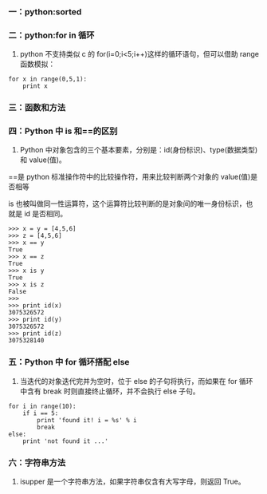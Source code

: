 ### 一：python:sorted

### 二：python:for in 循环

1. python 不支持类似 c 的 for(i=0;i<5;i++)这样的循环语句，但可以借助 range 函数模拟：

```
for x in range(0,5,1):
    print x
```

### 三：函数和方法

### 四：Python 中 is 和==的区别

1. Python 中对象包含的三个基本要素，分别是：id(身份标识)、type(数据类型)和 value(值)。

==是 python 标准操作符中的比较操作符，用来比较判断两个对象的 value(值)是否相等

is 也被叫做同一性运算符，这个运算符比较判断的是对象间的唯一身份标识，也就是 id 是否相同。

```
>>> x = y = [4,5,6]
>>> z = [4,5,6]
>>> x == y
True
>>> x == z
True
>>> x is y
True
>>> x is z
False
>>>
>>> print id(x)
3075326572
>>> print id(y)
3075326572
>>> print id(z)
3075328140
```

### 五：Python 中 for 循环搭配 else

1. 当迭代的对象迭代完并为空时，位于 else 的子句将执行，而如果在 for 循环中含有 break 时则直接终止循环，并不会执行 else 子句。

```
for i in range(10):
    if i == 5:
        print 'found it! i = %s' % i
        break
else:
    print 'not found it ...'
```

### 六：字符串方法

1. isupper 是一个字符串方法，如果字符串仅含有大写字母，则返回 True。

